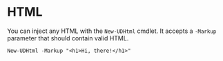 # HTML

You can inject any HTML with the `New-UDHtml` cmdlet. It accepts a `-Markup` parameter that should contain valid HTML.

```text
New-UDHtml -Markup "<h1>Hi, there!</h1>"
```

